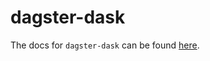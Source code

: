 # dagster-dask

The docs for `dagster-dask` can be found
[here](https://docs.dagster.io/_apidocs/libraries/dagster_dask).
